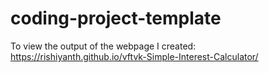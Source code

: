 # coding-project-template

To view the output of the webpage I created:
https://rishiyanth.github.io/vftvk-Simple-Interest-Calculator/
